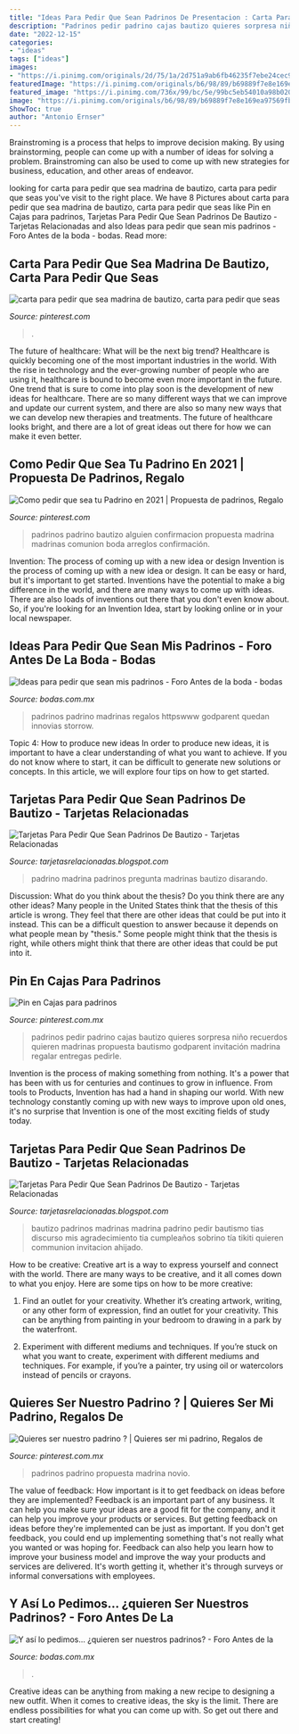 ```yaml
---
title: "Ideas Para Pedir Que Sean Padrinos De Presentacion : Carta Para Pedir Que Sea Madrina De Bautizo, Carta Para Pedir Que Seas"
description: "Padrinos pedir padrino cajas bautizo quieres sorpresa niño recuerdos quieren madrinas propuesta bautismo godparent invitación madrina regalar entregas pedirle"
date: "2022-12-15"
categories:
- "ideas"
tags: ["ideas"]
images:
- "https://i.pinimg.com/originals/2d/75/1a/2d751a9ab6fb46235f7ebe24cec90e81.jpg"
featuredImage: "https://i.pinimg.com/originals/b6/98/89/b69889f7e8e169ea97569fb767faa647.jpg"
featured_image: "https://i.pinimg.com/736x/99/bc/5e/99bc5eb54010a98b020a82ccd16d67ba.jpg"
image: "https://i.pinimg.com/originals/b6/98/89/b69889f7e8e169ea97569fb767faa647.jpg"
ShowToc: true
author: "Antonio Ernser"
---
```



Brainstroming is a process that helps to improve decision making. By using brainstorming, people can come up with a number of ideas for solving a problem. Brainstroming can also be used to come up with new strategies for business, education, and other areas of endeavor.

	

		
looking for carta para pedir que sea madrina de bautizo, carta para pedir que seas you've visit to the right place. We have 8 Pictures about carta para pedir que sea madrina de bautizo, carta para pedir que seas like Pin en Cajas para padrinos, Tarjetas Para Pedir Que Sean Padrinos De Bautizo - Tarjetas Relacionadas and also Ideas para pedir que sean mis padrinos - Foro Antes de la boda - bodas. Read more:
		
    
## Carta Para Pedir Que Sea Madrina De Bautizo, Carta Para Pedir Que Seas

<img loading=lazy src="https://i.pinimg.com/736x/99/bc/5e/99bc5eb54010a98b020a82ccd16d67ba.jpg" onerror="this.onerror=null;this.src='https://tse1.mm.bing.net/th?id=OIP.6yK6b5oH3IpSQ-Zdn5dcigHaJ4&amp;pid=15.1';" alt="carta para pedir que sea madrina de bautizo, carta para pedir que seas">

_Source: pinterest.com_

>. 

	

The future of healthcare: What will be the next big trend?
Healthcare is quickly becoming one of the most important industries in the world. With the rise in technology and the ever-growing number of people who are using it, healthcare is bound to become even more important in the future. One trend that is sure to come into play soon is the development of new ideas for healthcare. There are so many different ways that we can improve and update our current system, and there are also so many new ways that we can develop new therapies and treatments. The future of healthcare looks bright, and there are a lot of great ideas out there for how we can make it even better.

    
## Como Pedir Que Sea Tu Padrino En 2021 | Propuesta De Padrinos, Regalo

<img loading=lazy src="https://i.pinimg.com/736x/5e/28/76/5e28761a2035a8c7ddbd2c5e74b5bee8.jpg" onerror="this.onerror=null;this.src='https://tse1.mm.bing.net/th?id=OIP.JXApDJQAefco-cpMqiHRSQHaNL&amp;pid=15.1';" alt="Como pedir que sea tu Padrino en 2021 | Propuesta de padrinos, Regalo">

_Source: pinterest.com_

>padrinos padrino bautizo alguien confirmacion propuesta madrina madrinas comunion boda arreglos confirmación. 

	

Invention: The process of coming up with a new idea or design
Invention is the process of coming up with a new idea or design. It can be easy or hard, but it's important to get started. Inventions have the potential to make a big difference in the world, and there are many ways to come up with ideas. There are also loads of inventions out there that you don't even know about. So, if you're looking for an Invention Idea, start by looking online or in your local newspaper.

    
## Ideas Para Pedir Que Sean Mis Padrinos - Foro Antes De La Boda - Bodas

<img loading=lazy src="https://i.pinimg.com/originals/b6/98/89/b69889f7e8e169ea97569fb767faa647.jpg" onerror="this.onerror=null;this.src='https://tse2.mm.bing.net/th?id=OIP.YTPVbKetxU9HFI75xeVlsgHaFj&amp;pid=15.1';" alt="Ideas para pedir que sean mis padrinos - Foro Antes de la boda - bodas">

_Source: bodas.com.mx_

>padrinos padrino madrinas regalos httpswww godparent quedan innovias storrow. 

	

Topic 4: How to produce new ideas
In order to produce new ideas, it is important to have a clear understanding of what you want to achieve. If you do not know where to start, it can be difficult to generate new solutions or concepts. In this article, we will explore four tips on how to get started.

    
## Tarjetas Para Pedir Que Sean Padrinos De Bautizo - Tarjetas Relacionadas

<img loading=lazy src="https://www.disarando.com/9078-home_default/etiqueta-regalo-padrino-pregunta.jpg" onerror="this.onerror=null;this.src='https://tse2.mm.bing.net/th?id=OIP.GnlA3gErg6bXK6p_i5Vt0wAAAA&amp;pid=15.1';" alt="Tarjetas Para Pedir Que Sean Padrinos De Bautizo - Tarjetas Relacionadas">

_Source: tarjetasrelacionadas.blogspot.com_

>padrino madrina padrinos pregunta madrinas bautizo disarando. 

	

Discussion: What do you think about the thesis? Do you think there are any other ideas?
Many people in the United States think that the thesis of this article is wrong. They feel that there are other ideas that could be put into it instead. This can be a difficult question to answer because it depends on what people mean by "thesis." Some people might think that the thesis is right, while others might think that there are other ideas that could be put into it.

    
## Pin En Cajas Para Padrinos

<img loading=lazy src="https://i.pinimg.com/736x/59/7c/e5/597ce5118ac53950b1151998e4f427cf.jpg" onerror="this.onerror=null;this.src='https://tse1.mm.bing.net/th?id=OIP.T3yV34SK3D36t0rZaZRzMQHaJ3&amp;pid=15.1';" alt="Pin en Cajas para padrinos">

_Source: pinterest.com.mx_

>padrinos pedir padrino cajas bautizo quieres sorpresa niño recuerdos quieren madrinas propuesta bautismo godparent invitación madrina regalar entregas pedirle. 

	

Invention is the process of making something from nothing. It's a power that has been with us for centuries and continues to grow in influence. From tools to Products, Invention has had a hand in shaping our world. With new technology constantly coming up with new ways to improve upon old ones, it's no surprise that Invention is one of the most exciting fields of study today.

    
## Tarjetas Para Pedir Que Sean Padrinos De Bautizo - Tarjetas Relacionadas

<img loading=lazy src="https://i.pinimg.com/originals/2d/75/1a/2d751a9ab6fb46235f7ebe24cec90e81.jpg" onerror="this.onerror=null;this.src='https://tse1.mm.bing.net/th?id=OIP.9Rl_KGdbnyEYl_6kd1qriQHaHa&amp;pid=15.1';" alt="Tarjetas Para Pedir Que Sean Padrinos De Bautizo - Tarjetas Relacionadas">

_Source: tarjetasrelacionadas.blogspot.com_

>bautizo padrinos madrinas madrina padrino pedir bautismo tias discurso mis agradecimiento tia cumpleaños sobrino tía tikiti quieren communion invitacion ahijado. 

	

How to be creative:
Creative art is a way to express yourself and connect with the world. There are many ways to be creative, and it all comes down to what you enjoy. Here are some tips on how to be more creative:
1. Find an outlet for your creativity. Whether it’s creating artwork, writing, or any other form of expression, find an outlet for your creativity. This can be anything from painting in your bedroom to drawing in a park by the waterfront.

2. Experiment with different mediums and techniques. If you’re stuck on what you want to create, experiment with different mediums and techniques. For example, if you’re a painter, try using oil or watercolors instead of pencils or crayons.

    
## Quieres Ser Nuestro Padrino ? | Quieres Ser Mi Padrino, Regalos De

<img loading=lazy src="https://i.pinimg.com/originals/86/89/83/868983f6dccf8f479eddf93a99cf2b48.jpg" onerror="this.onerror=null;this.src='https://tse4.mm.bing.net/th?id=OIP.EBTdp6zR_t638PJt9ceSdgHaFj&amp;pid=15.1';" alt="Quieres ser nuestro padrino ? | Quieres ser mi padrino, Regalos de">

_Source: pinterest.com.mx_

>padrinos padrino propuesta madrina novio. 

	

The value of feedback: How important is it to get feedback on ideas before they are implemented?
Feedback is an important part of any business. It can help you make sure your ideas are a good fit for the company, and it can help you improve your products or services. But getting feedback on ideas before they're implemented can be just as important. If you don't get feedback, you could end up implementing something that's not really what you wanted or was hoping for. Feedback can also help you learn how to improve your business model and improve the way your products and services are delivered. It's worth getting it, whether it's through surveys or informal conversations with employees.

    
## Y Así Lo Pedimos... ¿quieren Ser Nuestros Padrinos? - Foro Antes De La

<img loading=lazy src="https://cdn0.bodas.com.mx/usr/4/3/3/0/cfb_606065.jpg" onerror="this.onerror=null;this.src='https://tse4.mm.bing.net/th?id=OIP.xj42ynj6VZbaifac37q0TAAAAA&amp;pid=15.1';" alt="Y así lo pedimos... ¿quieren ser nuestros padrinos? - Foro Antes de la">

_Source: bodas.com.mx_

>. 

	

Creative ideas can be anything from making a new recipe to designing a new outfit. When it comes to creative ideas, the sky is the limit. There are endless possibilities for what you can come up with. So get out there and start creating!

